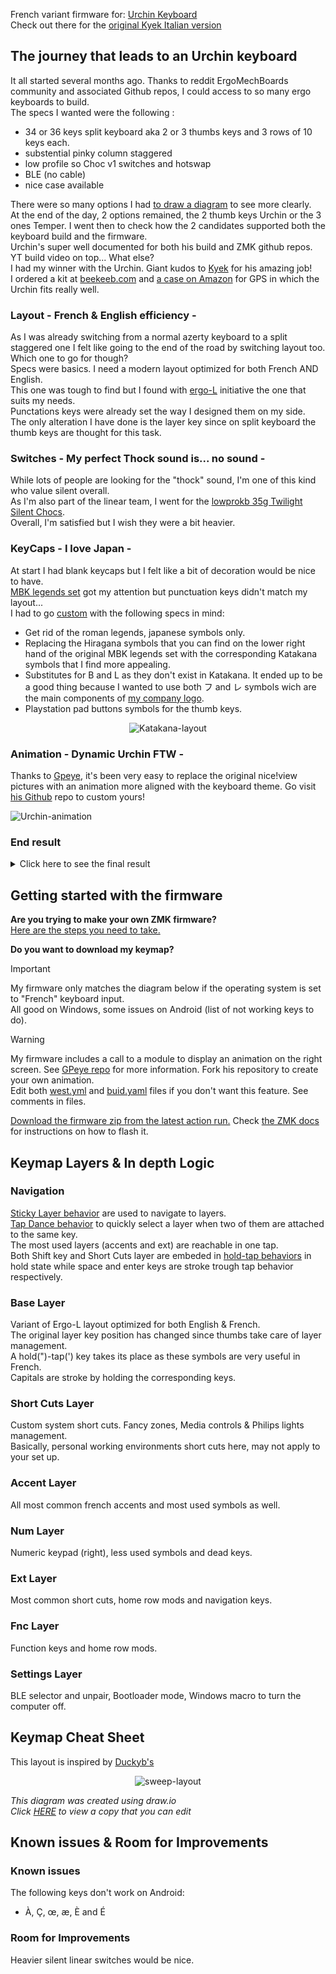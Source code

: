 French variant firmware for: [Urchin Keyboard](https://github.com/duckyb/urchin)  
Check out there for the [original Kyek Italian version](https://github.com/duckyb/zmk-urchin)


## The journey that leads to an Urchin keyboard
It all started several months ago. Thanks to reddit ErgoMechBoards community and associated Github repos, I could access to so many ergo keyboards to build.  
The specs I wanted were the following :
- 34 or 36 keys split keyboard aka 2 or 3 thumbs keys and 3 rows of 10 keys each.
- substential pinky column staggered
- low profile so Choc v1 switches and hotswap
- BLE (no cable)
- nice case available  

There were so many options I had [to draw a diagram](assets/pdf/keyboard_mapping.pdf) to see more clearly.  
At the end of the day, 2 options remained, the 2 thumb keys Urchin or the 3 ones Temper. I went then to check how the 2 candidates supported both the keyboard build and the firmware.  
Urchin's super well documented for both his build and ZMK github repos. YT build video on top... What else?  
I had my winner with the Urchin. Giant kudos to [Kyek](https://github.com/duckyb) for his amazing job!  
I ordered a kit at [beekeeb.com](https://shop.beekeeb.com/product/urchin-diy-kit/) and [a case on Amazon](https://www.amazon.fr/gp/product/B019H2PT6Q/ref=ppx_yo_dt_b_asin_title_o02_s00?ie=UTF8&psc=1) for GPS in which the Urchin fits really well.

### Layout - French & English efficiency -
As I was already switching from a normal azerty keyboard to a split staggered one I felt like going to the end of the road by switching layout too. Which one to go for though?  
Specs were basics. I need a modern layout optimized for both French AND English.  
This one was tough to find but I found with [ergo-L](https://ergol.org/) initiative the one that suits my needs.  
Punctations keys were already set the way I designed them on my side.  
The only alteration I have done is the layer key since on split keyboard the thumb keys are thought for this task.

### Switches - My perfect Thock sound is... no sound -
While lots of people are looking for the "thock" sound, I'm one of this kind who value silent overall.  
As I'm also part of the linear team, I went for the [lowprokb 35g Twilight Silent Chocs](https://lowprokb.ca/products/ambients-silent-choc-switches?srsltid=AfmBOopRWtGhUhVoAEuTwwwYn2TkReBH3BVdnLFynaudWlbZRrV0A0jW).  
Overall, I'm satisfied but I wish they were a bit heavier.

### KeyCaps - I love Japan -
At start I had blank keycaps but I felt like a bit of decoration would be nice to have.  
[MBK legends set](https://fkcaps.com/keycaps/mbk/legend-40s) got my attention but punctuation keys didn't match my layout...  
I had to go [custom](https://fkcaps.com/custom/) with the following specs in mind:
- Get rid of the roman legends, japanese symbols only.
- Replacing the Hiragana symbols that you can find on the lower right hand of the original MBK legends set with the corresponding Katakana symbols that I find more appealing.
- Substitutes for B and L as they don't exist in Katakana. It ended up to be a good thing because I wanted to use both フ and レ symbols wich are the main components of [my company logo](https://southwatts.com/).
- Playstation pad buttons symbols for the thumb keys.
<div align="center">
  
  ![Katakana-layout](assets/images/keyboard_switch.drawio.svg)

</div>

### Animation - Dynamic Urchin FTW -
Thanks to [Gpeye](https://github.com/GPeye), it's been very easy to replace the original nice!view pictures with an animation more aligned with the keyboard theme.
Go visit [his Github](https://github.com/GPeye/urchin-peripheral-animation) repo to custom yours!
<div align="left">
  
  ![Urchin-animation](assets/images/Sprite.gif)

</div>

### End result

<details>
  <summary>Click here to see the final result</summary>
  <img src="assets/images/pic_01.jpg" alt="My Urchin - From above"/>
  <img src="assets/images/pic_02.jpg" alt="My Urchin - right side"/>
  <img src="assets/images/pic_03.jpg" alt="My Urchin - left side"/>
  <img src="assets/images/pic_04.jpg" alt="My Urchin - Logi MX Mechanical Mini vs Urchin form factor compared"/>
  <img src="assets/images/pic_05.jpg" alt="My Urchin - My 'away' set up"/>
  <img src="assets/images/pic_06.jpg" alt="My Urchin - Urchin in its case"/>
  <img src="assets/images/pic_07.jpg" alt="My Urchin - Logi MX Mechanical Mini vs Urchin case form factor compared"/>
</details>

## Getting started with the firmware

**Are you trying to make your own ZMK firmware?**  
[Here are the steps you need to take.](./GETTING_STARTED.md)

**Do you want to download my keymap?**  

> [!IMPORTANT]
> My firmware only matches the diagram below if the operating system is set to "French" keyboard input.  
> All good on Windows, some issues on Android (list of not working keys to do).

> [!WARNING]
> My firmware includes a call to a module to display an animation on the right screen. See [GPeye repo](https://github.com/GPeye/urchin-peripheral-animation) for more information. Fork his repository to create your own animation.  
> Edit both [west.yml](config/west.yml) and [buid.yaml](buid.yaml) files if you don't want this feature. See comments in files.

[Download the firmware zip from the latest action run.](https://github.com/ulounge/zmk-urchin/actions/workflows/build.yml?query=is%3Asuccess+branch%3Amaster) Check [the ZMK docs](https://zmk.dev/docs/user-setup#installing-the-firmware) for instructions on how to flash it.

## Keymap Layers & In depth Logic
  ### Navigation
  [Sticky Layer behavior](https://zmk.dev/docs/keymaps/behaviors/sticky-layer) are used to navigate to layers.  
  [Tap Dance behavior](https://zmk.dev/docs/keymaps/behaviors/tap-dance) to quickly select a layer when two of them are attached to the same key.  
  The most used layers (accents and ext) are reachable in one tap.  
  Both Shift key and Short Cuts layer are embeded in [hold-tap behaviors](https://zmk.dev/docs/keymaps/behaviors/hold-tap) in hold state while space and enter keys are stroke trough tap behavior respectively.

  ### Base Layer
  Variant of Ergo-L layout optimized for both English & French.  
  The original layer key position has changed since thumbs take care of layer management.  
  A hold(")-tap(') key takes its place as these symbols are very useful in French.  
  Capitals are stroke by holding the corresponding keys.

  ### Short Cuts Layer
  Custom system short cuts. Fancy zones, Media controls & Philips lights management.  
  Basically, personal working environments short cuts here, may not apply to your set up.

  ### Accent Layer
  All most common french accents and most used symbols as well.

  ### Num Layer
  Numeric keypad (right), less used symbols and dead keys.

  ### Ext Layer
  Most common short cuts, home row mods and navigation keys.

  ### Fnc Layer
  Function keys and home row mods.

  ### Settings Layer
  BLE selector and unpair, Bootloader mode, Windows macro to turn the computer off.

## Keymap Cheat Sheet

This layout is inspired by [Duckyb's](https://github.com/duckyb/zmk-urchin)


<div align="center">
  
  ![sweep-layout](assets/images/My_Uchin.drawio.svg)

</div>

*This diagram was created using draw.io*  
*Click [HERE](https://viewer.diagrams.net/?tags=%7B%7D&lightbox=1&highlight=0000ff&edit=_blank&layers=1&nav=1&title=My%20Uchin%20V2.drawio.png#Uhttps%3A%2F%2Fdrive.google.com%2Fuc%3Fid%3D1-JAsnpWjMbz9zqAcpNJUgRKA_k3xYO6e%26export%3Ddownload) to view a copy that you can edit*

## Known issues & Room for Improvements
  ### Known issues
  The following keys don't work on Android:  
  - À, Ç, œ, æ, È and É  
  ### Room for Improvements
  Heavier silent linear switches would be nice.